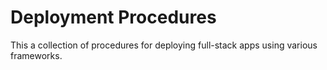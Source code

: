 # Deployment Procedures

This a collection of procedures for deploying full-stack apps using various frameworks.
